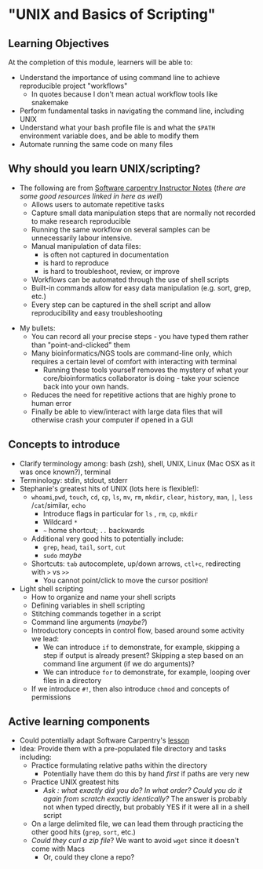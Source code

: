 # "UNIX and Basics of Scripting"

## Learning Objectives

At the completion of this module, learners will be able to:

+ Understand the importance of using command line to achieve reproducible project "workflows"
	+ In quotes because I don't mean actual workflow tools like snakemake
+ Perform fundamental tasks in navigating the command line, including UNIX
+ Understand what your bash profile file is and what the  `$PATH`  environment variable does, and be able to modify them
+ Automate running the same code on many files



## Why should you learn UNIX/scripting?

+ The following are from [Software carpentry Instructor Notes](https://swcarpentry.github.io/shell-novice/guide/) (_there are some good resources linked in here as well_)
	+ Allows users to automate repetitive tasks
	* Capture small data manipulation steps that are normally not recorded to make research reproducible
	* Running the same workflow on several samples can be unnecessarily labour intensive. 
	* Manual manipulation of data files:
		* is often not captured in documentation
		* is hard to reproduce
		* is hard to troubleshoot, review, or improve
	* Workflows can be automated through the use of shell scripts
	* Built-in commands allow for easy data manipulation (e.g. sort, grep, etc.)
	* Every step can be captured in the shell script and allow reproducibility and easy troubleshooting
* My bullets:
	+ You can record all your precise steps - you have typed them rather than "point-and-clicked" them
	+ Many bioinformatics/NGS tools are command-line only, which requires a certain level of comfort with interacting with terminal
		+ Running these tools yourself removes the mystery of what your core/bioinformatics collaborator is doing - take your science back into your own hands.
	+ Reduces the need for repetitive actions that are highly prone to human error
	+ Finally be able to view/interact with large data files that will otherwise crash your computer if opened in a GUI



## Concepts to introduce

+ Clarify terminology among: bash (zsh), shell, UNIX, Linux (Mac OSX as it was once known?), terminal
+ Terminology: stdin, stdout, stderr
+ Stephanie's greatest hits of UNIX (lots here is flexible!):
	+ `whoami`,`pwd`, `touch`, `cd`, `cp`, `ls`, `mv`, `rm`, `mkdir`, `clear`, `history`, `man`, `|`, `less` /`cat`/similar, `echo`
		+ Introduce flags in particular for `ls` , `rm`, `cp`, `mkdir`
		+ Wildcard `*`
		+ `~` home shortcut; `..` backwards
	+ Additional very good hits to potentially include:
		+ `grep`, `head`, `tail`, `sort`, `cut` 
		+ `sudo` _maybe_
	+ Shortcuts: `tab` autocomplete, up/down arrows, `ctl+c`, redirecting with `>` vs `>>`
		+ You cannot point/click to move the cursor position!
+ Light shell scripting
	+ How to organize and name your shell scripts
	+ Defining variables in shell scripting
	+ Stitching commands together in a script
	+ 	Command line arguments (_maybe?_)
	+ Introductory concepts in control flow, based around some activity we lead:
		+ We can introduce `if`  to demonstrate, for example, skipping a step if output is already present? Skipping a step based on an command line argument (if we do arguments)?
		+ We can introduce `for` to demonstrate, for example, looping over files in a directory
	+ If we introduce `#!`, then also introduce `chmod` and concepts of permissions


## Active learning components

+ Could potentially adapt Software Carpentry's [lesson](https://swcarpentry.github.io/shell-novice/) 
+ Idea: Provide them with a pre-populated file directory and tasks including:
	+ Practice formulating relative paths within the directory
		+ Potentially have them do this by hand _first_ if paths are very new
	+ Practice UNIX greatest hits
		+ _Ask : what exactly did you do?  In what order? Could you do it again from scratch exactly identically?_ The answer is probably not when typed directly, but probably YES if it were all in a shell script
	+ On a large delimited file, we can lead them through practicing the other good hits (`grep`, `sort`, etc.)
	+ _Could they curl a zip file_? We want to avoid `wget` since it doesn't come with Macs
		+ Or, could they clone a repo?












